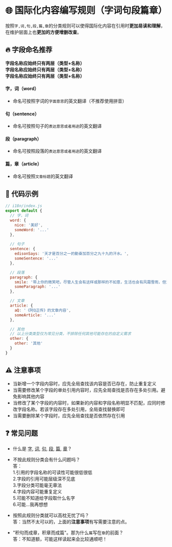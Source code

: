 # 🌐 国际化内容编写规则（字词句段篇章）
按照`字,词,句,段,篇,章`的分类规则可以使得国际化内容在引用时**更加易读和理解**，在维护层面上也**更加的方便增删改查**。  


## 🔥 字段命名推荐
**字段名称应始终只有两层（类型+名称）**   
**字段名称应始终只有两层（类型+名称）**   
**字段名称应始终只有两层（类型+名称）**   

#### 字，词（word）
+ 命名可按照字词的`字面意思`的英文翻译（不推荐使用拼音）

#### 句（sentence）
+ 命名可按照句子的`表达意思或者用途`的英文翻译

#### 段（paragraph）
+ 命名可按照段落的`表达意思或者用途`的英文翻译

#### 篇，章（article）
+ 命名可按照`文章标题`的英文翻译


## 📝 代码示例
```js
// i18n/index.js
export default {
  // 字，词
  word: {
    nice: '美好',
    someWord: '...'
  },
 
  // 句子
  sentence: {
    edisonSays: '天才是百分之一的勤奋加百分之九十九的汗水。',
    someSentence: '...'
  },

  // 段落
  paragraph: {
    smile: '带上你的微笑吧，尽管人生会有这样或那样的不如意，生活也会有风霜雪雨，但没有什么是过不去的，时间总会带来惊喜，你要知道，爱笑的人，命运一般都不会太差。',
    someParagraph: '...'
  },

  // 文章
  article: {
    aQ: '《阿Q正传》的文章内容',
    someArticle: '...'
  },

  // 其他
  // 以上分类类型仅为常见分类，不排除任何其他可能存在的自定义需求
  other: {
    other: '其他'
  }
}
```


## ⚠️ 注意事项
+ 当新增一个字段内容时，应先全局查找该内容是否已存在，防止重复定义
+ 当需要修改某个字段的单处引用内容时，应先全局查找是否存在多处引用。避免影响其他内容
+ 当修改了某个字段的内容时，如果新的内容和字段名称明显不匹配，应同时修改字段名称。若该字段存在多处引用，全局查找替换即可
+ 当需要删除某个字段时，应先全局查找是否依然存在引用


## ❓ 常见问题
+ 什么是
[字](https://baike.baidu.com/item/文字/612910),
[词](https://baike.baidu.com/item/词语/38321),
[句](https://baike.baidu.com/item/句子/4687927),
[段](https://baike.baidu.com/item/段落/568882),
[篇](https://baike.baidu.com/item/篇/3867450),
[章](https://baike.baidu.com/item/文章/5343)？

+ 不按此规则分类会有什么问题吗？  
答：  
1.引用的字段名称的可读性可能很低很低  
2.字段的引用可能层级深不见底  
3.字段分类可能毫无章法  
4.字段内容可能重复定义  
5.可能不知道给字段取什么名字  
6.可能...我再想想    
    
+ 按照此规则分类就可以高枕无忧了吗？  
答：当然不太可以的，上面的**注意事项**有写需要注意的点。

+ "积句而成章，积章而成篇"。那为什么`篇`写在`章`的前面？  
答：不知道额，可能这样读起来会比较通顺吧！
